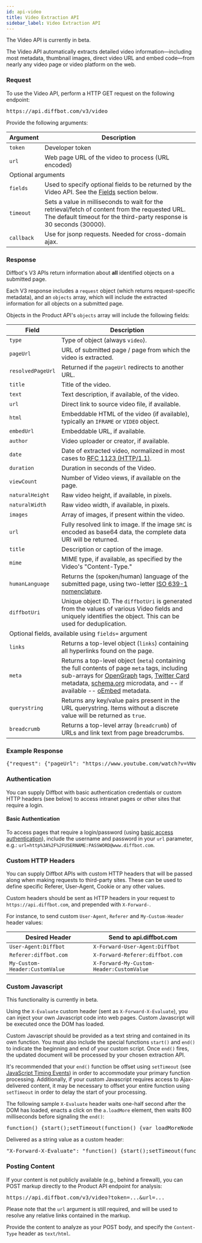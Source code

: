 ```yaml
---
id: api-video
title: Video Extraction API
sidebar_label: Video Extraction API
---
```


<div id="docBody"><div class="tabbable"><div class="tab-content"><div class="tab-pane active" id="v3"><div class="alert">The Video API is currently in beta.</div><p>The Video API automatically extracts detailed video information—including most metadata, thumbnail images, direct video URL and embed code—from nearly any video page or video platform on the web.</p><h3 id="request">Request</h3><p>To use the Video API, perform a HTTP GET request on the following endpoint:</p><pre class="code">https://api.diffbot.com/v3/video</pre><p>Provide the following arguments:</p><!--{arguments}--><table class="controls table table-bordered" id="arguments" border="0" cellpadding="5"><thead><tr><th>Argument</th><th>Description</th></tr></thead><tr><td class=""><code>token</code></td><td class=" default"><div>Developer token</div></td></tr><tr><td class=""><code>url</code></td><td class=" default"><div>Web page URL of the video to process (URL encoded)</div></td></tr><tr><td colspan="2" class="header">Optional arguments</td></tr><tr><td class=""><code>fields</code></td><td class=" optional"><div>Used to specify optional fields to be returned by the Video API. See the <a href="#fields">Fields</a> section below.</div></td></tr><tr><td class=""><code>timeout</code></td><td class=" optional"><div>Sets a value in milliseconds to wait for the retrieval/fetch of content from the requested URL. The default timeout for the third-party response is 30 seconds (30000).</div></td></tr><tr><td class=""><code>callback</code></td><td class=" optional"><div>Use for jsonp requests. Needed for cross-domain ajax.</div></td></tr></table><!--{endarguments}--><!--  <h4 id="fields">The fields argument</h4><p>Use the <code>fields</code> argument to return optional fields in the JSON response. The default fields will always be returned. For nested arrays, use parentheses to retrieve specific fields, or <code>*</code> to return all sub-fields.</p>--><h3 id="response">Response</h3><p>Diffbot's V3 APIs return information about <strong>all</strong> identified objects on a submitted page.</p><p>Each V3 response includes a <code>request</code> object (which returns request-specific metadata), and an <code>objects</code> array, which will include the extracted information for all objects on a submitted page.</p><p>Objects in the Product API's <code>objects</code> array will include the following fields:</p><!--{fields}--><table class="controls table table-bordered" id="fields" border="0" cellpadding="5"><thead><tr><th>Field</th><th>Description</th></tr></thead><tr><td class=""><code>type</code></td><td class=" default"><div>Type of object (always <code>video</code>).</div></td></tr><tr><td class=""><code>pageUrl</code></td><td class=" default"><div>URL of submitted page / page from which the video is extracted.</div></td></tr><tr><td class=""><code>resolvedPageUrl</code></td><td class=" default"><div>Returned if the <code>pageUrl</code> redirects to another URL.</div></td></tr><tr><td class=""><code>title</code></td><td class=" default"><div>Title of the video.</div></td></tr><tr><td class=""><code>text</code></td><td class=" default"><div>Text description, if available, of the video.</div></td></tr><tr><td class=""><code>url</code></td><td class=" default"><div>Direct link to source video file, if available.</div></td></tr><tr><td class=""><code>html</code></td><td class=" default"><div>Embeddable HTML of the video (if available), typically an <code>IFRAME</code> or <code>VIDEO</code> object.</div></td></tr><tr><td class=""><code>embedUrl</code></td><td class=" default"><div>Embeddable URL, if available.</div></td></tr><tr><td class=""><code>author</code></td><td class=" default"><div>Video uploader or creator, if available.</div></td></tr><tr><td class=""><code>date</code></td><td class=" default"><div>Date of extracted video, normalized in most cases to <a href="http://www.w3.org/Protocols/rfc2616/rfc2616-sec3.html#sec3.3">RFC 1123 (HTTP/1.1)</a>.</div></td></tr><tr><td class=""><code>duration</code></td><td class=" default"><div>Duration in seconds of the Video.</div></td></tr><tr><td class=""><code>viewCount</code></td><td class=" default"><div>Number of Video views, if available on the page.</div></td></tr><tr><td class=""><code>naturalHeight</code></td><td class=" default"><div>Raw video height, if available, in pixels.</div></td></tr><tr><td class=""><code>naturalWidth</code></td><td class=" default"><div>Raw video width, if available, in pixels.</div></td></tr><tr><td class="parent"><code>images</code></td><td class="parent default"><div>Array of images, if present within the video.</div></td></tr><tr><td class="images indent"><code>url</code></td><td class="images indent default"><div>Fully resolved link to image. If the image <code>SRC</code> is encoded as base64 data, the complete data URI will be returned.</div></td></tr><tr><td class="images indent"><code>title</code></td><td class="images indent default"><div>Description or caption of the image.</div></td></tr><tr><td class=""><code>mime</code></td><td class=" default"><div>MIME type, if available, as specified by the Video's "Content-Type."</div></td></tr><tr><td class=""><code>humanLanguage</code></td><td class=" default"><div>Returns the (spoken/human) language of the submitted page, using two-letter <a href="http://en.wikipedia.org/wiki/List_of_ISO_639-1_codes" target="_blank">ISO 639-1 nomenclature</a>.</div></td></tr><tr><td class=""><code>diffbotUri</code></td><td class=" default"><div>Unique object ID. The <code>diffbotUri</code> is generated from the values of various Video fields and uniquely identifies the object. This can be used for deduplication.</div></td></tr><tr><td colspan="2" class="header">Optional fields, available using <code>fields=</code> argument</td></tr><tr><td class=""><code>links</code></td><td class=" optional"><div>Returns a top-level object (<code>links</code>) containing all hyperlinks found on the page.</div></td></tr><tr><td class=""><code>meta</code></td><td class=" optional"><div>Returns a top-level object (<code>meta</code>) containing the full contents of page <code>meta</code> tags, including sub-arrays for <a href="http://ogp.me/" target="_new">OpenGraph</a> tags, <a href="https://dev.twitter.com/docs/cards/markup-reference" target="_new">Twitter Card</a> metadata, <a href="http://www.schema.org" target="_new">schema.org</a> microdata, and -- if available -- <a href="http://www.oembed.com" target="_new">oEmbed</a> metadata.</div></td></tr><tr><td class=""><code>querystring</code></td><td class=" optional"><div>Returns any key/value pairs present in the URL querystring. Items without a discrete value will be returned as <code>true</code>.</div></td></tr><tr><td class=""><code>breadcrumb</code></td><td class=" optional"><div>Returns a top-level array (<code>breadcrumb</code>) of URLs and link text from page breadcrumbs.</div></td></tr></table><!--{endfields}--><h3 id="sampleresponse">Example Response</h3><div class="indent"><pre class="code">{"request": {"pageUrl": "https://www.youtube.com/watch?v=VNv3EZEUgok","api": "video","version": 3},{"objects": [{"type": "video","title": "Create a Custom API Using Diffbot's Custom API Toolkit","text": "This demonstration shows how to create a completely custom API using Diffbot's Custom API Toolkit. In it we show how to extract the \"What's Hot\" / Trending links from http://www.mashable.com.","pageUrl": "https://www.youtube.com/watch?v=VNv3EZEUgok","embedUrl": "http://www.youtube.com/v/VNv3EZEUgok?autohide=1&amp;version=3","humanLanguage": "en","date": "Fri, 02 Aug 2013 07:00:00 GMT","url": "https://r5---sn-qxo7sn7r.googlevideo.com/videoplayback?signature=3F99256DF92E9095B47FAC373A4BAADC5DBF3D36.D840BFEA083EE15085D0FE1F2F4C724551E7A4D7&amp;sver=3&amp;fexp=911305%2C912108%2C916944%2C930666%2C932404%2C940000%2C947209%2C947215%2C948124%2C948900%2C952302%2C952901%2C953912%2C957103%2C957201%2C958603&amp;ratebypass=yes&amp;requiressl=yes&amp;ipbits=0&amp;sparams=id%2Cip%2Cipbits%2Citag%2Cmm%2Cms%2Cmv%2Cratebypass%2Crequiressl%2Csource%2Cupn%2Cexpire&amp;key=yt5&amp;ip=146.148.32.139&amp;itag=22&amp;source=youtube&amp;mv=u&amp;ms=au&amp;mm=31&amp;mt=1415157849&amp;id=o-AJ5iG1T6_yn-_qUHjcNok6XqTznNX6LXeagB6-mm8XQM&amp;expire=1415179514&amp;upn=wMziid6h3DY","author": "Diffbot","html": "&lt;iframe width=\"459\" height=\"344\" src=\"http://www.youtube.com/embed/VNv3EZEUgok?feature=oembed\" frameborder=\"0\" allowfullscreen&gt;&lt;/iframe&gt;","mime": "video/mp4","duration": 343,"naturalWidth": 1280,"naturalHeight": 720,"viewCount": 1000"images": [{"title": "Create a Custom API Using Diffbot's Custom API Toolkit","url": "http://i.ytimg.com/vi/VNv3EZEUgok/hqdefault.jpg",}]"diffbotUri": "video|3|566075164",}],}</pre></div><h3 id="authenticating">Authentication</h3><p>You can supply Diffbot with basic authentication credentials or custom HTTP headers (see below) to access intranet pages or other sites that require a login.</p><h4>Basic Authentication</h4><p>To access pages that require a login/password (using <a href="http://en.wikipedia.org/wiki/Basic_access_authentication" target="_blank">basic access authentication</a>), include the username and password in your <code>url</code> parameter, e.g.: <code>url=http%3A%2F%2FUSERNAME:PASSWORD@www.diffbot.com</code>.</p><h3 id="customheaders">Custom HTTP Headers</h3><p>You can supply Diffbot APIs with custom HTTP headers that will be passed along when making requests to third-party sites. These can be used to define specific Referer, User-Agent, Cookie or any other values.</p><p>Custom headers should be sent as HTTP headers in your request to <code>https://api.diffbot.com</code>, and prepended with <code>X-Forward-</code>.</p><p>For instance, to send custom <code>User-Agent</code>, <code>Referer</code> and <code>My-Custom-Header</code> header values:</p><table class="controls table table-bordered" border="0" cellpadding="5"><thead><tr><th>Desired Header</th><th>Send to api.diffbot.com</th></tr></thead><tbody><tr><td><code>User-Agent:Diffbot</code></td><td><code>X-Forward-User-Agent:Diffbot</code></td></tr><tr><td><code>Referer:diffbot.com</code></td><td><code>X-Forward-Referer:diffbot.com</code></td></tr><tr><td><code>My-Custom-Header:CustomValue</code></td><td><code>X-Forward-My-Custom-Header:CustomValue</code></td></tr></tbody></table><h3 id="x-evaluate">Custom Javascript</h3><div class="alert">This functionality is currently in beta.</div><p>Using the <code>X-Evaluate</code> custom header (sent as <code>X-Forward-X-Evaluate</code>), you can inject your own Javascript code into web pages. Custom Javascript will be executed once the DOM has loaded.</p><p>Custom Javascript should be provided as a text string and contained in its own function. You must also include the special functions <code>start()</code> and <code>end()</code> to indicate the beginning and end of your custom script. Once <code>end()</code> fires, the updated document will be processed by your chosen extraction API.</p><p>It's recommended that your <code>end()</code> function be offset using <code>setTimeout</code> (see <a href="http://www.w3schools.com/js/js_timing.asp" target="_blank">JavaScript Timing Events</a>) in order to accommodate your primary function processing. Additionally, if your custom Javascript requires access to Ajax-delivered content, it may be necessary to offset your entire function using <code>setTimeout</code> in order to delay the start of your processing.</p><p>The following sample <code>X-Evaluate</code> header waits one-half second after the DOM has loaded, enacts a click on the <code>a.loadMore</code> element, then waits 800 milliseconds before signaling the <code>end()</code>:</p><pre>function() {start();setTimeout(function() {var loadMoreNode = document.querySelector('a.loadMore');if (loadMoreNode != null) {loadMoreNode.click();setTimeout(function() {end();}, 800);} else {end();}}, 500);}</pre><p>Delivered as a string value as a custom header:</p><pre>"X-Forward-X-Evaluate": "function() {start();setTimeout(function(){var loadMoreNode=document.querySelector('a.loadMore');if (loadMoreNode != null) {loadMoreNode.click();setTimeout(function(){end();}, 800);} else {end();}},500);}"</pre><h3 id="posting">Posting Content</h3><p>If your content is not publicly available (e.g., behind a firewall), you can POST markup directly to the Product API endpoint for analysis:</p><pre class="code">https://api.diffbot.com/v3/video?token=...&amp;url=...</pre><p>Please note that the <code>url</code> argument is still required, and will be used to resolve any relative links contained in the markup.</p><p>Provide the content to analyze as your POST body, and specify the <code>Content-Type</code> header as <code>text/html</code>.</p></div></div></div></div>